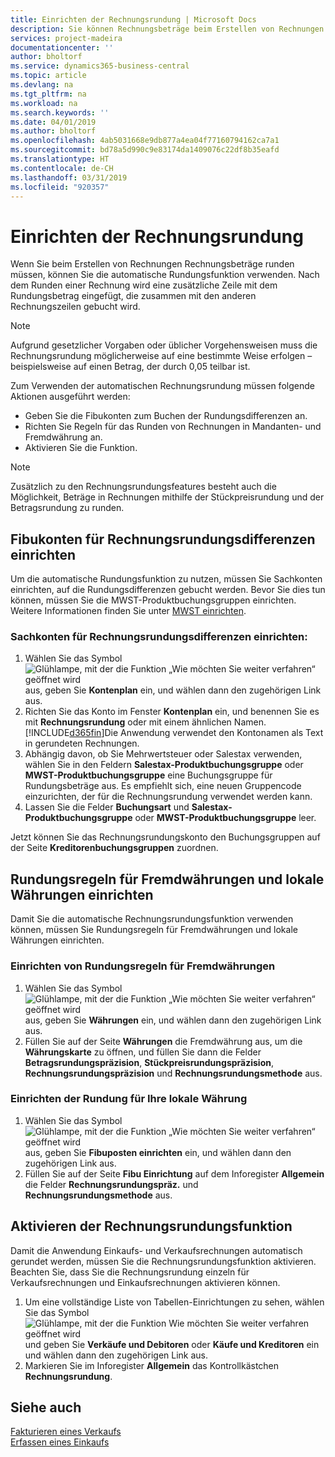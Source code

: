 ```yaml
---
title: Einrichten der Rechnungsrundung | Microsoft Docs
description: Sie können Rechnungsbeträge beim Erstellen von Rechnungen runden. Darüber hinaus muss die Rechnungsrundung möglicherweise aufgrund lokaler Vorgaben oder üblicher Vorgehensweisenauf eine bestimmte Weise erfolgen – beispielsweise auf einen Betrag, der durch 0,05 teilbar ist.
services: project-madeira
documentationcenter: ''
author: bholtorf
ms.service: dynamics365-business-central
ms.topic: article
ms.devlang: na
ms.tgt_pltfrm: na
ms.workload: na
ms.search.keywords: ''
ms.date: 04/01/2019
ms.author: bholtorf
ms.openlocfilehash: 4ab5031668e9db877a4ea04f77160794162ca7a1
ms.sourcegitcommit: bd78a5d990c9e83174da1409076c22df8b35eafd
ms.translationtype: HT
ms.contentlocale: de-CH
ms.lasthandoff: 03/31/2019
ms.locfileid: "920357"
---
```

# <a name="set-up-invoice-rounding"></a>Einrichten der Rechnungsrundung
Wenn Sie beim Erstellen von Rechnungen Rechnungsbeträge runden müssen, können Sie die automatische Rundungsfunktion verwenden. Nach dem Runden einer Rechnung wird eine zusätzliche Zeile mit dem Rundungsbetrag eingefügt, die zusammen mit den anderen Rechnungszeilen gebucht wird.

> [!NOTE]  
>  Aufgrund gesetzlicher Vorgaben oder üblicher Vorgehensweisen muss die Rechnungsrundung möglicherweise auf eine bestimmte Weise erfolgen – beispielsweise auf einen Betrag, der durch 0,05 teilbar ist.  

Zum Verwenden der automatischen Rechnungsrundung müssen folgende Aktionen ausgeführt werden:  

* Geben Sie die Fibukonten zum Buchen der Rundungsdifferenzen an.  
* Richten Sie Regeln für das Runden von Rechnungen in Mandanten- und Fremdwährung an.  
* Aktivieren Sie die Funktion.  

> [!NOTE]  
>  Zusätzlich zu den Rechnungsrundungsfeatures besteht auch die Möglichkeit, Beträge in Rechnungen mithilfe der Stückpreisrundung und der Betragsrundung zu runden.  

## <a name="set-up-general-ledger-accounts-for-invoice-rounding-differences"></a>Fibukonten für Rechnungsrundungsdifferenzen einrichten
Um die automatische Rundungsfunktion zu nutzen, müssen Sie Sachkonten einrichten, auf die Rundungsdifferenzen gebucht werden. Bevor Sie dies tun können, müssen Sie die MWST-Produktbuchungsgruppen einrichten. Weitere Informationen finden Sie unter [MWST einrichten](finance-setup-vat.md).  

### <a name="to-set-up-general-ledger-accounts-for-invoice-rounding-differences"></a>Sachkonten für Rechnungsrundungsdifferenzen einrichten:  
1. Wählen Sie das Symbol ![Glühlampe, mit der die Funktion „Wie möchten Sie weiter verfahren“ geöffnet wird](media/ui-search/search_small.png "Wie möchten Sie weiter verfahren?") aus, geben Sie **Kontenplan** ein, und wählen dann den zugehörigen Link aus.  
2. Richten Sie das Konto im Fenster **Kontenplan** ein, und benennen Sie es mit **Rechnungsrundung** oder mit einem ähnlichen Namen. [!INCLUDE[d365fin](includes/d365fin_md.md)]Die Anwendung verwendet den Kontonamen als Text in gerundeten Rechnungen.  
3. Abhängig davon, ob Sie Mehrwertsteuer oder Salestax verwenden, wählen Sie in den Feldern **Salestax-Produktbuchungsgruppe** oder **MWST-Produktbuchungsgruppe** eine Buchungsgruppe für Rundungsbeträge aus. Es empfiehlt sich, eine neuen Gruppencode einzurichten, der für die Rechnungsrundung verwendet werden kann.
4. Lassen Sie die Felder **Buchungsart** und **Salestax-Produktbuchungsgruppe** oder **MWST-Produktbuchungsgruppe** leer. <!-- Why do we say to leave these blank, when there are a lot of other fields we also leave blank but don't mention? -->  

Jetzt können Sie das Rechnungsrundungskonto den Buchungsgruppen auf der Seite **Kreditorenbuchungsgruppen** zuordnen.  <!-- Why only the vendor posting groups? -->

## <a name="set-up-rounding-for-foreign-and-local-currencies"></a>Rundungsregeln für Fremdwährungen und lokale Währungen einrichten
Damit Sie die automatische Rechnungsrundungsfunktion verwenden können, müssen Sie Rundungsregeln für Fremdwährungen und lokale Währungen einrichten.

### <a name="to-set-up-rounding-for-foreign-currencies"></a>Einrichten von Rundungsregeln für Fremdwährungen  
1. Wählen Sie das Symbol ![Glühlampe, mit der die Funktion „Wie möchten Sie weiter verfahren“ geöffnet wird](media/ui-search/search_small.png "Wie möchten Sie weiter verfahren?") aus, geben Sie **Währungen** ein, und wählen dann den zugehörigen Link aus.  
2. Füllen Sie auf der Seite **Währungen** die Fremdwährung aus, um die **Währungskarte** zu öffnen, und füllen Sie dann die Felder **Betragsrundungspräzision**, **Stückpreisrundungspräzision**, **Rechnungsrundungspräzision** und **Rechnungsrundungsmethode** aus.

### <a name="to-set-up-rounding-for-your-local-currency"></a>Einrichten der Rundung für Ihre lokale Währung
1. Wählen Sie das Symbol ![Glühlampe, mit der die Funktion „Wie möchten Sie weiter verfahren“ geöffnet wird](media/ui-search/search_small.png "Wie möchten Sie weiter verfahren?") aus, geben Sie **Fibuposten einrichten** ein, und wählen dann den zugehörigen Link aus.  
2. Füllen Sie auf der Seite **Fibu Einrichtung** auf dem Inforegister **Allgemein** die Felder **Rechnungsrundungspräz.** und **Rechnungsrundungsmethode** aus.  

## <a name="activate-the-invoice-rounding-function"></a>Aktivieren der Rechnungsrundungsfunktion  
Damit die Anwendung Einkaufs- und Verkaufsrechnungen automatisch gerundet werden, müssen Sie die Rechnungsrundungsfunktion aktivieren. Beachten Sie, dass Sie die Rechnungsrundung einzeln für Verkaufsrechnungen und Einkaufsrechnungen aktivieren können.

1. Um eine vollständige Liste von Tabellen-Einrichtungen zu sehen, wählen Sie das Symbol ![Glühlampe, mit der die Funktion Wie möchten Sie weiter verfahren geöffnet wird](media/ui-search/search_small.png "Wie möchten Sie weiter verfahren") und geben Sie **Verkäufe und Debitoren** oder **Käufe und Kreditoren** ein und wählen dann den zugehörigen Link aus.  
2. Markieren Sie im Inforegister **Allgemein** das Kontrollkästchen **Rechnungsrundung**.  

## <a name="see-also"></a>Siehe auch  
[Fakturieren eines Verkaufs](sales-how-invoice-sales.md)  
[Erfassen eines Einkaufs](purchasing-how-record-purchases.md)
